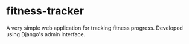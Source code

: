 # fitness-tracker
A very simple web application for tracking fitness progress. Developed using Django's admin interface.

